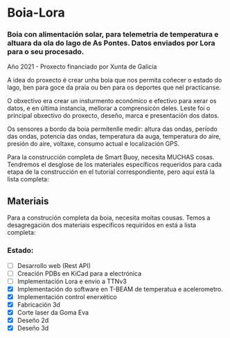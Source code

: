 # Boia-Lora
### Boia con alimentación solar, para telemetria de temperatura e altuara da ola do lago de As Pontes. Datos enviados por Lora para o seu procesado.

Año 2021 - Proxecto financiado por Xunta de Galicia

A idea do proxecto é crear unha boia que nos permita coñecer o estado do lago, ben para goce da praia ou ben para os deportes que nel practícanse.

O obxectivo era crear un  insturmento económico e efectivo para xerar os datos, e en última instancia, mellorar a  comprensicón deles. Leste foi o principal obxectivo do proxecto, deseño, marca e presentación dos datos.

Os sensores a bordo da boia permítenlle medir: altura das ondas, período das ondas, potencia das ondas, temperatura da auga, temperatura do aire, presión do aire, voltaxe, consumo actual e localización GPS.

Para la construcción completa de Smart Buoy, necesita MUCHAS cosas. Tendremos el desglose de los materiales específicos requeridos para cada etapa de la construcción en el tutorial correspondiente, pero aquí está la lista completa:

## Materiais

Para a construción completa da boia, necesita moitas cousas. Temos a desagregación dos materiais específicos requiridos en está a lista completa:


### Estado:
- [ ] Desarrollo web (Rest API)
- [ ] Creación PDBs en KiCad para a electrónica
- [ ] Implementación Lora e envio a TTNv3
- [x] Implementación do software en T-BEAM de temperatua e acelerometro.
- [x] Implementación control enerxético
- [x] Fabricación 3d
- [x] Corte laser da Goma Eva
- [x] Deseño 2d
- [x] Deseño 3d
